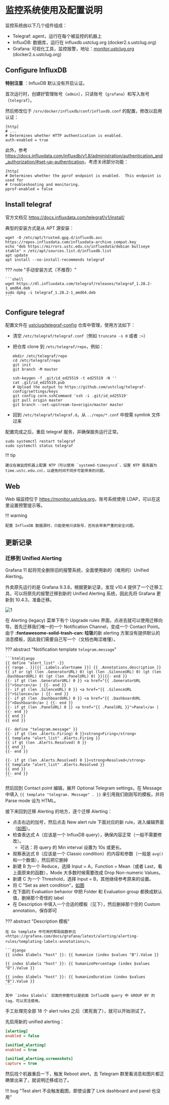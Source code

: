 # 监控系统使用及配置说明

监控系统由以下几个组件组成：

- Telegraf: agent，运行在每个被监控的机器上
- InfluxDB: 数据库，运行在 influxdb.ustclug.org (docker2.s.ustclug.org)
- Grafana: 可视化工具，监控报警，地址：[monitor.ustclug.org](https://monitor.ustclug.org) (docker2.s.ustclug.org)

## Configure InfluxDB

**特别注意** ：InfluxDB 默认没有开启认证。

首次运行时，创建好管理账号（`admin`），只读账号（`grafana`）和写入账号（`telegraf`）。

然后修改位于 `/srv/docker/influxdb/conf/influxdb.conf` 的配置，修改以启用认证：

```shell title="/srv/docker/influxdb/conf/influxdb.conf"
[http]
# ...
# Determines whether HTTP authentication is enabled.
auth-enabled = true
```

此外，参考 <https://docs.influxdata.com/influxdb/v1.8/administration/authentication_and_authorization/#set-up-authentication>，考虑关闭部分功能：

```shell title="/srv/docker/influxdb/conf/influxdb.conf"
[http]
# Determines whether the pprof endpoint is enabled.  This endpoint is used for
# troubleshooting and monitoring.
pprof-enabled = false
```

## Install telegraf

官方文档见 <https://docs.influxdata.com/telegraf/v1/install/>

典型的安装方式是从 APT 源安装：

```shell
wget -O /etc/apt/trusted.gpg.d/influxdb.asc https://repos.influxdata.com/influxdata-archive_compat.key
echo "deb https://mirrors.ustc.edu.cn/influxdata/debian bullseye stable" > /etc/apt/sources.list.d/influxdb.list
apt update
apt install --no-install-recommends telegraf
```

??? note "手动安装方式（不推荐）"

    ```shell
    wget https://dl.influxdata.com/telegraf/releases/telegraf_1.28.2-1_amd64.deb
    sudo dpkg -i telegraf_1.28.2-1_amd64.deb
    ```

## Configure telegraf

配置文件在 [ustclug/telegraf-config](https://github.com/ustclug/telegraf-config) 仓库中管理，使用方法如下：

- 清空 `/etc/telegraf/telegraf.conf`（例如 `truncate -s 0` 或者 `:>`）
- 把仓库 clone 到 `/etc/telegraf/repo`，例如：

    ```shell
    mkdir /etc/telegraf/repo
    cd /etc/telegraf/repo
    git init
    git branch -M master

    ssh-keygen -f .git/id_ed25519 -t ed25519 -N ''
    cat .git/id_ed25519.pub
    # Upload the output to https://github.com/ustclug/telegraf-config/settings/keys
    git config core.sshCommand 'ssh -i .git/id_ed25519'
    git pull origin master
    git branch --set-upstream-to=origin/master master
    ```

- 回到 `/etc/telegraf/telegraf.d`，从 `../repo/*.conf` 中按需 symlink 文件过来

配置完成之后，重启 telegraf 服务，并确保服务运行正常。

```shell
sudo systemctl restart telegraf
sudo systemctl status telegraf
```

!!! tip

    建议在被监控机器上配置 NTP（可以使用 `systemd-timesyncd`，设置 NTP 服务器为 time.ustc.edu.cn），以避免时间不同步可能带来的问题。

## Web

Web 端监控位于 <https://monitor.ustclug.org>，账号系统使用 LDAP，可以在这里设置预警提示等。

!!! warning

    配置 InfluxDB 数据源时，只能使用只读账号，否则会带来严重的安全问题。

## 更新记录

### 迁移到 Unified Alerting

Grafana 11 起将完全删除旧的报警系统，全面使用新的（难用的）Unified Alerting。

外卖原先运行的是 Grafana 9.3.8，根据更新记录，发现 v10.4 提供了一个迁移工具，可以将原先的报警迁移到新的 Unified Alerting 系统，因此先将 Grafana 更新到 10.4.3，准备迁移。

![1](https://ftp.lug.ustc.edu.cn/misc/grafana-alert-upgrade/upgrade-list.png)

在 Alerting (legacy) 菜单下有个 Upgrade rules 界面，点进去就可以使用迁移向导。首先迁移我们唯一的一个 Notification Channel，变成一个 Contact Point。由于 **:fontawesome-solid-trash-can: 垃圾**的新 alerting 方案没有提供默认的消息模板，因此我们需要自己写一个（文档也晦涩难懂）。

??? abstract "Notification template `telegram.message`"

    ```htmldjango
    {{ define "alert_list" -}}
    {{ range . }}[{{ .Labels.alertname }}] {{ .Annotations.description }}
    {{ if or (gt (len .GeneratorURL) 0) (gt (len .SilenceURL) 0) (gt (len .DashboardURL) 0) (gt (len .PanelURL) 0) }}|{{- end }}
    {{- if gt (len .GeneratorURL) 0 }} <a href="{{ .GeneratorURL }}">Source</a> | {{- end }}
    {{- if gt (len .SilenceURL) 0 }} <a href="{{ .SilenceURL }}">Silence</a> | {{- end }}
    {{- if gt (len .DashboardURL) 0 }} <a href="{{ .DashboardURL }}">Dashboard</a> | {{- end }}
    {{- if gt (len .PanelURL) 0 }} <a href="{{ .PanelURL }}">Panel</a> | {{- end }}
    {{ end }}
    {{ end }}

    {{- define "telegram.message" }}
    {{- if gt (len .Alerts.Firing) 0 }}<strong>Firing</strong>
    {{ template "alert_list" .Alerts.Firing }}
    {{ if gt (len .Alerts.Resolved) 0 }}
    {{ end }}
    {{- end }}

    {{- if gt (len .Alerts.Resolved) 0 }}<strong>Resolved</strong>
    {{ template "alert_list" .Alerts.Resolved }}
    {{ end }}
    {{- end }}
    ```

然后回到 Contact point 编辑，展开 Optional Telegram settings，在 Message 中填入 `{{ template "telegram. Message" . }}` 来引用我们刚刚写的模板，并将 Parse mode 设为 HTML。

接下来回到迁移 Alerting 的地方，逐个迁移 Alerting：

- 点击右边的加号，然后点击 New alert rule 下面对应的新 rule，进入编辑界面（[如图](https://ftp.lug.ustc.edu.cn/misc/grafana-alert-upgrade/auto-upgrade-result.png)）。
- 检查表达式 A（应该是一个 InfluxDB query），确保内容正常（一般不需要修改）。
    - 可选：将 query 的 Min interval 设置为 10s 或更长。
- 观察表达式 B（应该是一个 Classic condition）的内容和参数（一般是 `avg()` 和一个数值），然后把它删掉
- 新建 B 为一个 Reduce，选择 Input = A，Function = Mean（或者 Last，看上面原来的函数），Mode 大多数时候需要改成 Drop Non-numeric Values。
- 新建 C 为一个 Threshold，选择 Input = B，其他继续参考原来的设置。
- 将 C "Set as alert condition"，[如图](https://ftp.lug.ustc.edu.cn/misc/grafana-alert-upgrade/rewrite-conditions-and-evaluation.png)
- 在下面的 Evaluation behavior 中把 Folder 和 Evaluation group 都换成默认值，删掉那个奇怪的 label
- 在 Description 中填入一个合适的模板（见下），然后删掉那个空的 Custom annotation，保存即可

??? abstract "Description 模板"

    在 Go template 中可用的帮助函数参见 <https://grafana.com/docs/grafana/latest/alerting/alerting-rules/templating-labels-annotations/>。

    ```django
    {{ index $labels "host" }}: {{ humanize (index $values "B").Value }}

    {{ index $labels "host" }}: {{ humanizePercentage (index $values "D").Value }}

    {{ index $labels "host" }}: {{ humanizeDuration (index $values "B").Value }}
    ```

    其中 `index $labels` 后面的参数可以是前面 InfluxDB query 中 GROUP BY 的 tag，可以灵活使用。

手工处理完全部 18 个 alert rules 之后（累死我了），就可以开始测试了。

先启用新的 unified alerting：

```ini title="/srv/docker/grafana/conf/grafana.ini"
[alerting]
enabled = false

[unified_alerting]
enabled = true

[unified_alerting.screenshots]
capture = true
```

然后找个机器重启一下，触发 Reboot alert，去 Telegram 群里看消息和图片都正确冒出来了，就说明迁移成功了。

!!! bug "Test alert 不会触发截图，即使设置了 Link dashboard and panel 也没用"
